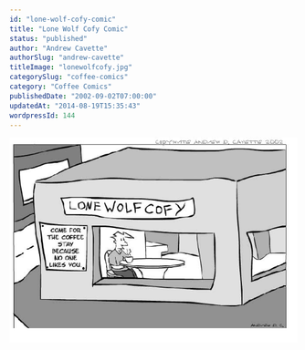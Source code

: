 ```yaml
---
id: "lone-wolf-cofy-comic"
title: "Lone Wolf Cofy Comic"
status: "published"
author: "Andrew Cavette"
authorSlug: "andrew-cavette"
titleImage: "lonewolfcofy.jpg"
categorySlug: "coffee-comics"
category: "Coffee Comics"
publishedDate: "2002-09-02T07:00:00"
updatedAt: "2014-08-19T15:35:43"
wordpressId: 144
---
```


![lone wolf cofy](lonewolfcofy.jpg)
